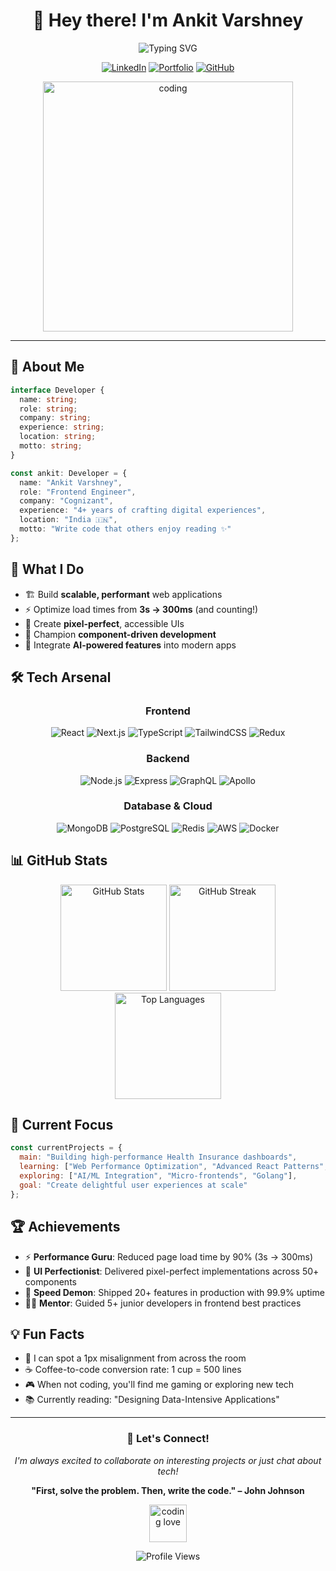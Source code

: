 <div align="center">

# 👋 Hey there! I'm Ankit Varshney

<img src="https://readme-typing-svg.herokuapp.com?font=Fira+Code&size=22&pause=1000&color=2E9EF7&center=true&vCenter=true&width=440&lines=Frontend+Engineer+%F0%9F%9A%80;4%2B+Years+Experience;Performance+Enthusiast;Building+Amazing+UIs" alt="Typing SVG" />

<p align="center">
  <a href="https://linkedin.com/in/ankitvars"><img src="https://img.shields.io/badge/-LinkedIn-0077B5?style=for-the-badge&logo=linkedin&logoColor=white" alt="LinkedIn"/></a>
  <a href="https://portfolio.ankitvars.dev"><img src="https://img.shields.io/badge/-Portfolio-000000?style=for-the-badge&logo=vercel&logoColor=white" alt="Portfolio"/></a>
  <a href="https://github.com/ankitvars"><img src="https://img.shields.io/github/followers/ankitvars?label=Follow&style=for-the-badge&logo=github" alt="GitHub"/></a>
</p>

<img src="https://media.giphy.com/media/qgQUggAC3Pfv687qPC/giphy.gif" width="400" alt="coding"/>

</div>

---

## 🚀 About Me

```typescript
interface Developer {
  name: string;
  role: string;
  company: string;
  experience: string;
  location: string;
  motto: string;
}

const ankit: Developer = {
  name: "Ankit Varshney",
  role: "Frontend Engineer",
  company: "Cognizant",
  experience: "4+ years of crafting digital experiences",
  location: "India 🇮🇳",
  motto: "Write code that others enjoy reading ✨"
};
```

## 💼 What I Do

- 🏗️ Build **scalable, performant** web applications
- ⚡ Optimize load times from **3s → 300ms** (and counting!)
- 🎨 Create **pixel-perfect**, accessible UIs
- 🧩 Champion **component-driven development**
- 🤖 Integrate **AI-powered features** into modern apps

## 🛠️ Tech Arsenal

<div align="center">

### Frontend
![React](https://img.shields.io/badge/-React-61DAFB?style=flat-square&logo=react&logoColor=black)
![Next.js](https://img.shields.io/badge/-Next.js-000000?style=flat-square&logo=next.js&logoColor=white)
![TypeScript](https://img.shields.io/badge/-TypeScript-3178C6?style=flat-square&logo=typescript&logoColor=white)
![TailwindCSS](https://img.shields.io/badge/-TailwindCSS-38B2AC?style=flat-square&logo=tailwind-css&logoColor=white)
![Redux](https://img.shields.io/badge/-Redux-764ABC?style=flat-square&logo=redux&logoColor=white)

### Backend
![Node.js](https://img.shields.io/badge/-Node.js-339933?style=flat-square&logo=node.js&logoColor=white)
![Express](https://img.shields.io/badge/-Express-000000?style=flat-square&logo=express&logoColor=white)
![GraphQL](https://img.shields.io/badge/-GraphQL-E10098?style=flat-square&logo=graphql&logoColor=white)
![Apollo](https://img.shields.io/badge/-Apollo-311C87?style=flat-square&logo=apollo-graphql&logoColor=white)

### Database & Cloud
![MongoDB](https://img.shields.io/badge/-MongoDB-47A248?style=flat-square&logo=mongodb&logoColor=white)
![PostgreSQL](https://img.shields.io/badge/-PostgreSQL-336791?style=flat-square&logo=postgresql&logoColor=white)
![Redis](https://img.shields.io/badge/-Redis-DC382D?style=flat-square&logo=redis&logoColor=white)
![AWS](https://img.shields.io/badge/-AWS-232F3E?style=flat-square&logo=amazon-aws&logoColor=white)
![Docker](https://img.shields.io/badge/-Docker-2496ED?style=flat-square&logo=docker&logoColor=white)

</div>

## 📊 GitHub Stats

<div align="center">
  <img src="https://github-readme-stats.vercel.app/api?username=ankitvars&show_icons=true&theme=radical&hide_border=true&bg_color=0D1117" alt="GitHub Stats" height="170"/>
  <img src="https://github-readme-streak-stats.herokuapp.com/?user=ankitvars&theme=radical&hide_border=true&background=0D1117" alt="GitHub Streak" height="170"/>
</div>

<div align="center">
  <img src="https://github-readme-stats.vercel.app/api/top-langs/?username=ankitvars&layout=compact&theme=radical&hide_border=true&bg_color=0D1117" alt="Top Languages" height="170"/>
</div>

## 🎯 Current Focus

```javascript
const currentProjects = {
  main: "Building high-performance Health Insurance dashboards",
  learning: ["Web Performance Optimization", "Advanced React Patterns", "System Design"],
  exploring: ["AI/ML Integration", "Micro-frontends", "Golang"],
  goal: "Create delightful user experiences at scale"
};
```

## 🏆 Achievements

- ⚡ **Performance Guru**: Reduced page load time by 90% (3s → 300ms)
- 🎨 **UI Perfectionist**: Delivered pixel-perfect implementations across 50+ components
- 🚀 **Speed Demon**: Shipped 20+ features in production with 99.9% uptime
- 🧑‍🏫 **Mentor**: Guided 5+ junior developers in frontend best practices

## 💡 Fun Facts

- 🎯 I can spot a 1px misalignment from across the room
- ☕ Coffee-to-code conversion rate: 1 cup = 500 lines
- 🎮 When not coding, you'll find me gaming or exploring new tech
- 📚 Currently reading: "Designing Data-Intensive Applications"

---

<div align="center">

### 💬 Let's Connect!

*I'm always excited to collaborate on interesting projects or just chat about tech!*

**"First, solve the problem. Then, write the code." – John Johnson**

<img src="https://media.giphy.com/media/LnQjpWaON8nhr21vNW/giphy.gif" width="60" alt="coding love"/>

![Profile Views](https://komarev.com/ghpvc/?username=ankitvars&color=blueviolet&style=flat-square)

</div>
